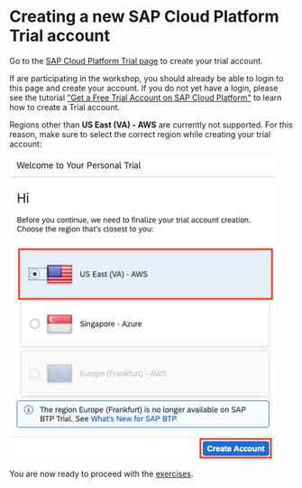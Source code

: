 # Creating a new SAP Cloud Platform Trial account

Go to the [SAP Cloud Platform Trial page](https://account.hanatrial.ondemand.com/)
to create your trial account.

If are participating in the workshop, you should already be able to login to this
page and create your account. If you do not yet have a login, please see the tutorial
["Get a Free Trial Account on SAP Cloud Platform"](https://developers.sap.com/tutorials/hcp-create-trial-account.html)
to learn how to create a Trial account.

Regions other than **US East (VA) - AWS** are currently not supported. For this reason, make sure
to select the correct region while creating your trial account:

![SCP Trial Select Region](../images/scp_trial_select_region.png)

You are now ready to proceed with the [exercises](/README.md#exercises).
